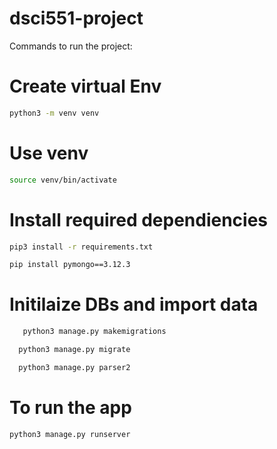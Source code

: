 # dsci551-project

Commands to run the project:


# Create virtual Env
```bash 
python3 -m venv venv
```
# Use venv

```bash
source venv/bin/activate
```
# Install required dependiencies
```bash
pip3 install -r requirements.txt
```
```bash
pip install pymongo==3.12.3
```

# Initilaize DBs and import data

```bash
   python3 manage.py makemigrations
  ```
```bash
  python3 manage.py migrate
  ```
```bash
  python3 manage.py parser2
```
# To run the app

```bash
python3 manage.py runserver
```
